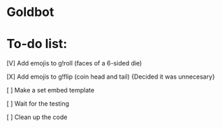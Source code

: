 # Goldbot

# To-do list:

[V] Add emojis to g!roll (faces of a 6-sided die)

[X] Add emojis to g!flip (coin head and tail)  {Decided it was unnecesary}

[ ] Make a set embed template

[ ] Wait for the testing

[ ] Clean up the code
